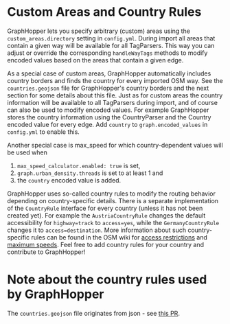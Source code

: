 # Custom Areas and Country Rules

GraphHopper lets you specify arbitrary (custom) areas using the `custom_areas.directory` setting in `config.yml`. During
import all areas that contain a given way will be available for all TagParsers. This way you can adjust
or override the corresponding `handleWayTags` methods to modify encoded values based on the areas that contain a given
edge.

As a special case of custom areas, GraphHopper automatically includes country borders and finds the country for every
imported OSM way. See the `countries.geojson` file for GraphHopper's country borders and the next section for some
details about this file. Just as for custom areas the country information will be available to all TagParsers during 
import, and of course can also be used to modify encoded values. For example GraphHopper stores the
country information using the CountryParser and the Country encoded value for every edge. Add `country` to
`graph.encoded_values` in `config.yml` to enable this. 

Another special case is max_speed for which country-dependent values will be used when 
1. `max_speed_calculator.enabled: true` is set, 
2. `graph.urban_density.threads` is set to at least 1 and 
3. the `country` encoded value is added.

GraphHopper uses so-called country rules to modify the routing behavior depending on country-specific details. There is
a separate implementation of the `CountryRule` interface for every country (unless it has not been created yet). For
example the `AustriaCountryRule` changes the default accessibility for `highway=track` to `access=yes`, while
the `GermanyCountryRule` changes it to `access=destination`. More information about such country-specific rules can be
found in the OSM wiki
for [access restrictions](https://wiki.openstreetmap.org/wiki/OSM_tags_for_routing/Access-Restrictions)
and [maximum speeds](https://wiki.openstreetmap.org/wiki/OSM_tags_for_routing/Maxspeed#Motorcar). Feel free to add
country rules for your country and contribute to GraphHopper!

# Note about the country rules used by GraphHopper

The `countries.geojson` file originates from json - see [this PR](https://github.com/graphhopper/graphhopper/pull/2658).

